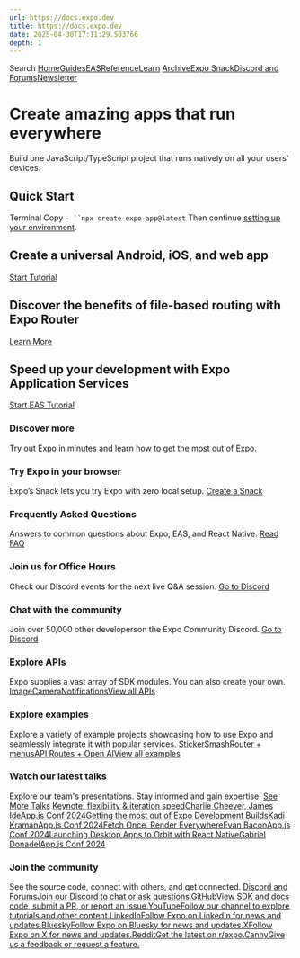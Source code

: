 ```yaml
---
url: https://docs.expo.dev
title: https://docs.expo.dev
date: 2025-04-30T17:11:29.503766
depth: 1
---
```


Search
[Home](https://docs.expo.dev/)[Guides](https://docs.expo.dev/guides/overview)[EAS](https://docs.expo.dev/eas)[Reference](https://docs.expo.dev/versions/latest)[Learn](https://docs.expo.dev/tutorial/overview)
[Archive](https://docs.expo.dev/archive)[Expo Snack](https://snack.expo.dev)[Discord and Forums](https://chat.expo.dev)[Newsletter](https://expo.dev/mailing-list/signup)
# Create amazing apps that run everywhere
Build one JavaScript/TypeScript project that runs natively on all your users' devices.
##  Quick Start
Terminal
Copy
`- ``npx create-expo-app@latest`
Then continue [setting up your environment](https://docs.expo.dev/get-started/set-up-your-environment).
## Create a universal Android, iOS, and web app
[Start Tutorial](https://docs.expo.dev/tutorial/introduction)
## Discover the benefits of file-based routing with Expo Router
[Learn More](https://docs.expo.dev/router/introduction)
## Speed up your development with Expo Application Services
[Start EAS Tutorial](https://docs.expo.dev/tutorial/eas/introduction)
### Discover more
Try out Expo in minutes and learn how to get the most out of Expo.
### Try Expo in your browser
Expo’s Snack lets you try Expo with zero local setup.
[Create a Snack](https://snack.expo.dev/)
### Frequently Asked Questions
Answers to common questions about Expo, EAS, and React Native.
[Read FAQ](https://docs.expo.dev/faq)
### Join us for Office Hours
Check our Discord events for the next live Q&A session.
[Go to Discord](https://chat.expo.dev)
### Chat with the community
Join over 50,000 other developerson the Expo Community Discord.
[Go to Discord](https://chat.expo.dev)
### Explore APIs
Expo supplies a vast array of SDK modules. You can also create your own.
[Image](https://docs.expo.dev/versions/latest/sdk/image)[Camera](https://docs.expo.dev/versions/latest/sdk/camera)[Notifications](https://docs.expo.dev/versions/latest/sdk/notifications)[View all APIs](https://docs.expo.dev/versions/latest)
### Explore examples
Explore a variety of example projects showcasing how to use Expo and seamlessly integrate it with popular services.
[StickerSmash](https://github.com/expo/examples/tree/master/stickersmash)[Router + menus](https://github.com/expo/examples/tree/master/with-router-menus)[API Routes + Open AI](https://github.com/expo/examples/tree/master/with-openai)[View all examples](https://github.com/expo/examples)
### Watch our latest talks
Explore our team's presentations. Stay informed and gain expertise.
[See More Talks](https://docs.expo.dev/additional-resources#talks)
[Keynote: flexibility & iteration speedCharlie Cheever, James IdeApp.js Conf 2024](https://www.youtube.com/watch?v=StTYy9Duk3E)[Getting the most out of Expo Development BuildsKadi KramanApp.js Conf 2024](https://www.youtube.com/watch?v=7J8LRpja9_o)[Fetch Once, Render EverywhereEvan BaconApp.js Conf 2024](https://www.youtube.com/watch?v=BK2xbPW2uUU)[Launching Desktop Apps to Orbit with React NativeGabriel DonadelApp.js Conf 2024](https://www.youtube.com/watch?v=K7yC3JKfWYU)
### Join the community
See the source code, connect with others, and get connected.
[Discord and ForumsJoin our Discord to chat or ask questions.](https://chat.expo.dev)[GitHubView SDK and docs code, submit a PR, or report an issue.](https://github.com/expo/expo)[YouTubeFollow our channel to explore tutorials and other content.](https://www.youtube.com/channel/UCx_YiR733cfqVPRsQ1n8Fag)[LinkedInFollow Expo on LinkedIn for news and updates.](https://www.linkedin.com/company/expo-dev/)[BlueskyFollow Expo on Bluesky for news and updates.](https://bsky.app/profile/expo.dev)[XFollow Expo on X for news and updates.](https://x.com/expo)[RedditGet the latest on r/expo.](https://www.reddit.com/r/expo)[CannyGive us a feedback or request a feature.](https://expo.canny.io/)

